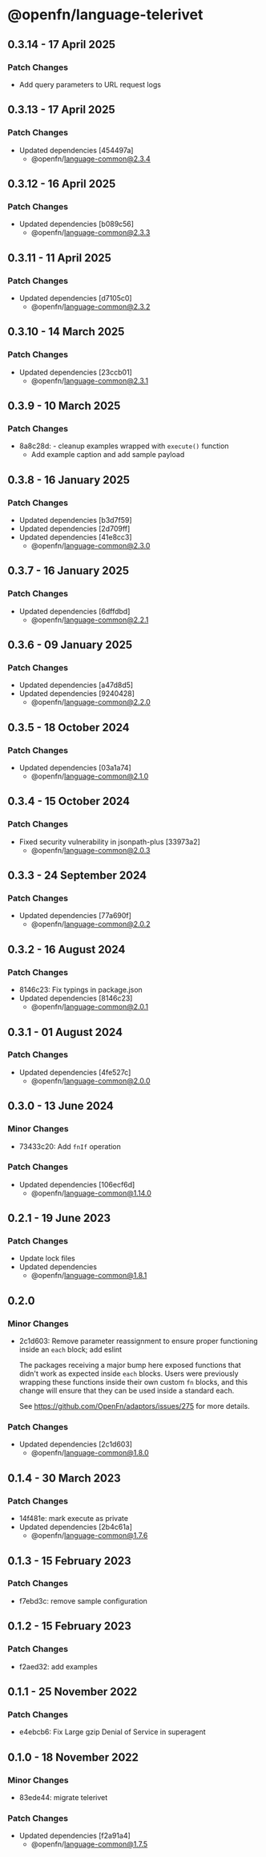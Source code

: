 # @openfn/language-telerivet

## 0.3.14 - 17 April 2025

### Patch Changes

* Add query parameters to URL request logs

## 0.3.13 - 17 April 2025

### Patch Changes

* Updated dependencies \[454497a]
  * @openfn/language-common@2.3.4

## 0.3.12 - 16 April 2025

### Patch Changes

* Updated dependencies \[b089c56]
  * @openfn/language-common@2.3.3

## 0.3.11 - 11 April 2025

### Patch Changes

* Updated dependencies \[d7105c0]
  * @openfn/language-common@2.3.2

## 0.3.10 - 14 March 2025

### Patch Changes

* Updated dependencies \[23ccb01]
  * @openfn/language-common@2.3.1

## 0.3.9 - 10 March 2025

### Patch Changes

* 8a8c28d: - cleanup examples wrapped with `execute()` function
  * Add example caption and add sample payload

## 0.3.8 - 16 January 2025

### Patch Changes

* Updated dependencies \[b3d7f59]
* Updated dependencies \[2d709ff]
* Updated dependencies \[41e8cc3]
  * @openfn/language-common@2.3.0

## 0.3.7 - 16 January 2025

### Patch Changes

* Updated dependencies \[6dffdbd]
  * @openfn/language-common@2.2.1

## 0.3.6 - 09 January 2025

### Patch Changes

* Updated dependencies \[a47d8d5]
* Updated dependencies \[9240428]
  * @openfn/language-common@2.2.0

## 0.3.5 - 18 October 2024

### Patch Changes

* Updated dependencies \[03a1a74]
  * @openfn/language-common@2.1.0

## 0.3.4 - 15 October 2024

### Patch Changes

* Fixed security vulnerability in jsonpath-plus \[33973a2]
  * @openfn/language-common@2.0.3

## 0.3.3 - 24 September 2024

### Patch Changes

* Updated dependencies \[77a690f]
  * @openfn/language-common@2.0.2

## 0.3.2 - 16 August 2024

### Patch Changes

* 8146c23: Fix typings in package.json
* Updated dependencies \[8146c23]
  * @openfn/language-common@2.0.1

## 0.3.1 - 01 August 2024

### Patch Changes

* Updated dependencies \[4fe527c]
  * @openfn/language-common@2.0.0

## 0.3.0 - 13 June 2024

### Minor Changes

* 73433c20: Add `fnIf` operation

### Patch Changes

* Updated dependencies \[106ecf6d]
  * @openfn/language-common@1.14.0

## 0.2.1 - 19 June 2023

### Patch Changes

* Update lock files
* Updated dependencies
  * @openfn/language-common@1.8.1

## 0.2.0

### Minor Changes

* 2c1d603: Remove parameter reassignment to ensure proper functioning inside an
  `each` block; add eslint

  The packages receiving a major bump here exposed functions that didn't work as
  expected inside `each` blocks. Users were previously wrapping these functions
  inside their own custom `fn` blocks, and this change will ensure that they can
  be used inside a standard each.

  See https://github.com/OpenFn/adaptors/issues/275 for more details.

### Patch Changes

* Updated dependencies \[2c1d603]
  * @openfn/language-common@1.8.0

## 0.1.4 - 30 March 2023

### Patch Changes

* 14f481e: mark execute as private
* Updated dependencies \[2b4c61a]
  * @openfn/language-common@1.7.6

## 0.1.3 - 15 February 2023

### Patch Changes

* f7ebd3c: remove sample configuration

## 0.1.2 - 15 February 2023

### Patch Changes

* f2aed32: add examples

## 0.1.1 - 25 November 2022

### Patch Changes

* e4ebcb6: Fix Large gzip Denial of Service in superagent

## 0.1.0 - 18 November 2022

### Minor Changes

* 83ede44: migrate telerivet

### Patch Changes

* Updated dependencies \[f2a91a4]
  * @openfn/language-common@1.7.5
